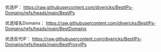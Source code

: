 优选IP：
https://raw.githubusercontent.com/divericks/BestIPs-Domains/refs/heads/main/BestIPs

优选域名Domains：
https://raw.githubusercontent.com/divericks/BestIPs-Domains/refs/heads/main/BestDomains

优选反代IP：
https://raw.githubusercontent.com/divericks/BestIPs-Domains/refs/heads/main/BestProxyIPs

